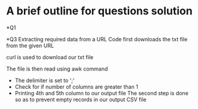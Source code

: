 # A brief outline for questions solution 
*Q1


*Q3
Extracting required data from a URL 
Code first downloads the txt file from the given URL

curl is used to download our txt file

The file is then read using awk command
- The delimiter is set to ';'
- Check for if number of columns are greater than 1
- Printing 4th and 5th column to our output file
The second step is done so as to prevent empty records in our output CSV file
